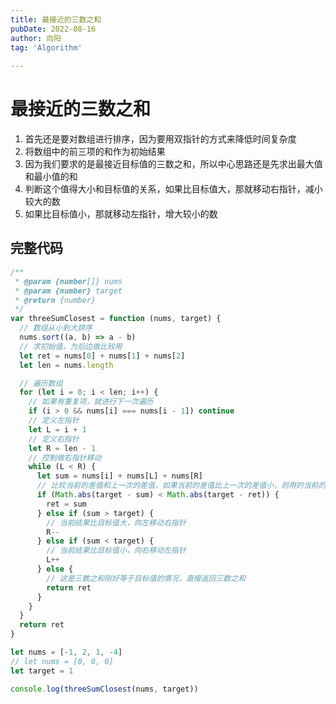 ```yaml
---
title: 最接近的三数之和
pubDate: 2022-08-16
author: 向阳
tag: 'Algorithm'
 
---
```


# 最接近的三数之和

1. 首先还是要对数组进行排序，因为要用双指针的方式来降低时间复杂度
2. 将数组中的前三项的和作为初始结果
3. 因为我们要求的是最接近目标值的三数之和，所以中心思路还是先求出最大值和最小值的和
4. 判断这个值得大小和目标值的关系，如果比目标值大，那就移动右指针，减小较大的数
5. 如果比目标值小，那就移动左指针，增大较小的数

## 完整代码

```javascript
/**
 * @param {number[]} nums
 * @param {number} target
 * @return {number}
 */
var threeSumClosest = function (nums, target) {
  // 数组从小到大排序
  nums.sort((a, b) => a - b)
  // 求初始值，为后边做比较用
  let ret = nums[0] + nums[1] + nums[2]
  let len = nums.length

  // 遍历数组
  for (let i = 0; i < len; i++) {
    // 如果有重复项，就进行下一次遍历
    if (i > 0 && nums[i] === nums[i - 1]) continue
    // 定义左指针
    let L = i + 1
    // 定义右指针
    let R = len - 1
    // 控制做右指针移动
    while (L < R) {
      let sum = nums[i] + nums[L] + nums[R]
      // 比较当前的差值和上一次的差值，如果当前的差值比上一次的差值小，则用的当前的和作为结果值
      if (Math.abs(target - sum) < Math.abs(target - ret)) {
        ret = sum
      } else if (sum > target) {
        // 当前结果比目标值大，向左移动右指针
        R--
      } else if (sum < target) {
        // 当前结果比目标值小，向右移动左指针
        L++
      } else {
        // 这是三数之和刚好等于目标值的情况，直接返回三数之和
        return ret
      }
    }
  }
  return ret
}

let nums = [-1, 2, 1, -4]
// let nums = [0, 0, 0]
let target = 1

console.log(threeSumClosest(nums, target))
```
